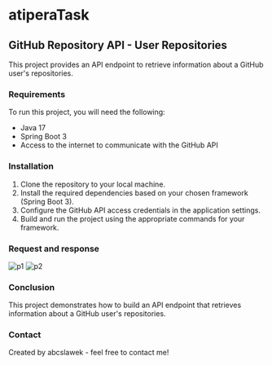 # atiperaTask
## GitHub Repository API - User Repositories

This project provides an API endpoint to retrieve information about a GitHub user's repositories.

### Requirements

To run this project, you will need the following:

- Java 17
- Spring Boot 3
- Access to the internet to communicate with the GitHub API

### Installation

1. Clone the repository to your local machine.
2. Install the required dependencies based on your chosen framework (Spring Boot 3).
3. Configure the GitHub API access credentials in the application settings.
4. Build and run the project using the appropriate commands for your framework.

### Request and response
![p1](https://github.com/abcslawek/atiperaTask/assets/56951671/20485af3-197c-453d-97f6-3ee8941fd8bb)
![p2](https://github.com/abcslawek/atiperaTask/assets/56951671/6eedaf75-97e5-4754-9b0d-927b08754e6d)


### Conclusion
This project demonstrates how to build an API endpoint that retrieves information about a GitHub user's repositories. 

### Contact
Created by abcslawek - feel free to contact me!
